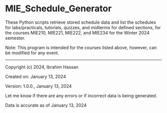 # MIE_Schedule_Generator
These Python scripts retrieve stored schedule data and list the schedules for labs/practicals, tutorials, quizzes, and midterms for defined sections, for the courses MIE210, MIE221, MIE222, and MIE234 for the Winter 2024 semester.

Note: This program is intended for the courses listed above, however, can be modified for any event.

--------------------------------------------------------------------------

Copyright (c) 2024, Ibrahim Hassan

Created on: January 13, 2024

Version: 1.0.0., January 13, 2024

Let me know if there are any errors or if incorrect data is being generated.

Data is accurate as of January 13, 2024
